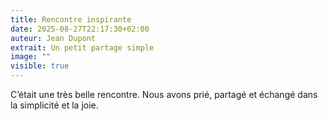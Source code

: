```yaml
---
title: Rencontre inspirante
date: 2025-08-27T22:17:30+02:00
auteur: Jean Dupont
extrait: Un petit partage simple
image: ""
visible: true
---
```

C’était une très belle rencontre. Nous avons prié, partagé et échangé dans la simplicité et la joie.